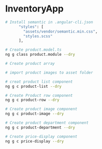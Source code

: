 # InventoryApp

```bash
# Install semantic in .angular-cli.json
      "styles": [
        "assets/vendor/semantic.min.css",
        "styles.scss"
      ],

```
```bash
# Create product.model.ts
ng g class product.module --dry


```

```bash
# Create product array


```

```bash
# import product images to asset folder

```

```bash
# creat product list component
ng g c product-list --dry


```

```bash
# Create Product row component
ng g c product-row --dry

```

```bash
# Create product image component
ng g c product-image --dry

```
```bash
# Create product department component
ng g c product-department --dry

```
```bash
# Create price-display component
ng g c price-display --dry

```